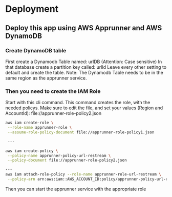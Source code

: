 # Deployment

## Deploy this app using AWS Apprunner and AWS DynamoDB

### Create DynamoDB table
First create a Dynamodb Table named: urlDB (Attention: Case sensitive)
In that database create a partition key called: urlId
Leave every other setting to default and create the table. 
Note: The Dynamodb Table needs to be in the same region as the apprunner service. 

### Then you need to create the IAM Role

Start with this cli command. This command creates the role, with the needed policys. 
Make sure to edit the file, and set your values (Region and AccountId): file://apprunner-role-policy2.json


```bash
aws iam create-role \
 --role-name apprunner-role \
 --assume-role-policy-document file://apprunner-role-policy1.json

 ---

aws iam create-policy \
 --policy-name apprunner-policy-url-restream \
 --policy-document file://apprunner-role-policy2.json

---
aws iam attach-role-policy --role-name apprunner-role-url-restream \
 --policy-arn arn:aws:iam::AWS_ACCOUNT_ID:policy/apprunner-policy-url-restream 

```

Then you can start the apprunner service with the appropriate role
